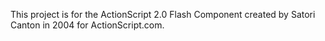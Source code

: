 This project is for the ActionScript 2.0 Flash Component created by Satori Canton in 2004 for ActionScript.com.
